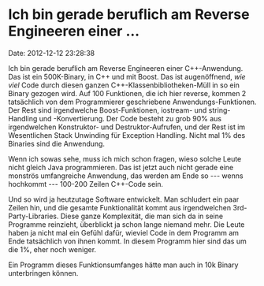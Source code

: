 Ich bin gerade beruflich am Reverse Engineeren einer \...
=========================================================

Date: 2012-12-12 23:28:38

Ich bin gerade beruflich am Reverse Engineeren einer C++-Anwendung. Das
ist ein 500K-Binary, in C++ und mit Boost. Das ist augenöffnend, *wie
viel* Code durch diesen ganzen C++-Klassenbibliotheken-Müll in so ein
Binary gezogen wird. Auf 100 Funktionen, die ich hier reverse, kommen 2
tatsächlich von dem Programmierer geschriebene Anwendungs-Funktionen.
Der Rest sind irgendwelche Boost-Funktionen, iostream- und
string-Handling und -Konvertierung. Der Code besteht zu grob 90% aus
irgendwelchen Konstruktor- und Destruktor-Aufrufen, und der Rest ist im
Wesentlichen Stack Unwinding für Exception Handling. Nicht mal 1% des
Binaries sind die Anwendung.

Wenn ich sowas sehe, muss ich mich schon fragen, wieso solche Leute
nicht gleich Java programmieren. Das ist jetzt auch nicht gerade eine
monströs umfangreiche Anwendung, das werden am Ende so --- wenns
hochkommt --- 100-200 Zeilen C++-Code sein.

Und so wird ja heutzutage Software entwickelt. Man schludert ein paar
Zeilen hin, und die gesamte Funktionalität kommt aus irgendwelchen
3rd-Party-Libraries. Diese ganze Komplexität, die man sich da in seine
Programme reinzieht, überblickt ja schon lange niemand mehr. Die Leute
haben ja nicht mal ein Gefühl dafür, wieviel Code in dem Programm am
Ende tatsächlich von ihnen kommt. In diesem Programm hier sind das um
die 1%, eher noch weniger.

Ein Programm dieses Funktionsumfanges hätte man auch in 10k Binary
unterbringen können.

